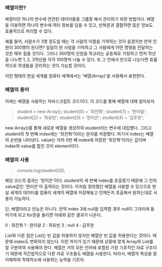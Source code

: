 ### 배열이란?
배열이란 하나의 변수에 연관된 데이터들을 그룹핑 해서 관리하기 위한 방법이다. 배열을 이용하면 하나의 변수에 여러 정보를 담을 수 있고, 반복문과 결합하면 많은 정보도 효율적으로 처리할 수 있다.

예를 들어, 사람수가 3명 정도일 때는 각 사람의 이름을 기억하는 것이 쉽겠지만 만약 인원이 300명이 된다면? 일일이 한 사람을 기억하고 그 사람에게 어떤 명령을 전달하는 것은 매우 힘들 것이다. 그러나 300명의 인원을 학교라는 공동체로 가정하고 먼저 학년을 나누면 1, 2, 3학년을 각각 100명씩 나눌 수 있다. 또 그 안에서 반으로 나눈다면 효율적으로 학생들을 관리하는 것이 가능할 것이다.

이런 형태의 현실 세계를 컴퓨터 세계에서는 '배열(Array)'을 사용해서 표현한다.



### 배열의 용어
아래는 배열을 사용하는 자바스크립트 코드이다. 이 코드를 통해 배열에 대해 알아보자.


>student = new Array();
student[0] = '최진혁';
student[1] = '한이람';
student[2] = '최유빈';
student[3] = '한이은';
student[4] = '김주한';


new Array()를 통해 새로운 배열을 생성하여 student라는 변수에 대입했다. 그리고 student의 첫 번째 index에는 '최진혁'이라는 문자를 저장했다. 여기서 index는 배열의 순번을 나타낸다. value는 아까 0번 째 index에 저장한 '최진혁'이라는 값이며 index와 value를 합친 것이 element이다.


### 배열의 사용

>console.log(student[3]);


해당 코드의 결과는 '한이은'이다. student의 세 번째 index를 호출했기 때문에 그 안의 value값인 '한이은'이 출력되는 것이다. 이처럼 정의했던 배열을 사용할 수 있으므로 현실 세계의 데이터를 컴퓨터 세계의 배열에 저장해놓고 언제든치 호출해서 원하는대로 사용이 가능하다.

단, 배열이라고 만능은 아니다. 만약 index 3에 null을 입력할 경우 null이 그자리에 들어가게 되고 for문을 돌리면 아래와 같은 결과가 나온다.

0 : 최진혁
1 : 한이랑
2 : 최유빈
3 : null
4 : 김주한

List와 다른 점은 List는 빈 값을 허용하지 않지만 배열은 빈 값을 허용한다는 것이다. 때문에 index도 변화하지 않는다. 이런 차이가 있기 때문에 상황에 맞게 Array와 List를 잘 구분하여 사용해야 한다. 배열은 거의 모든 언어에 포함된 가장 기초적인 자료 구조이기 때문에 직간접적으로 다른 자료 구조들도 배열을 사용한다. 따라서, 배열의 특성을 잘 이해하여 적재적소에 사용하는 능력을 기르자.
